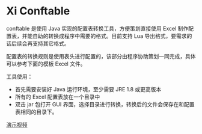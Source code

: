 # Xi Conftable

conftable 是使用 Java 实现的配置表转换工具，方便策划直接使用 Excel 制作配置表，并能自助的转换成程序中需要的格式。目前支持 Lua 导出格式，要需求的话后续会再支持其它格式。

配置表的转换规则是使用表头进行配置的，该部分由程序协助策划一同完成，具体可以参考下面的模板 Excel 文件。

工具使用：

-   首先需要安装好 Java 运行环境，至少需要 JRE 1.8 或更高版本
-   所有的 Excel 配置表放在一个目录中
-   双击 jar 包打开 GUI 界面，选择目录进行转换，转换后的文件会保存在和配置表相同的目录下。

[演示视频](https://vimeo.com/405468298)

